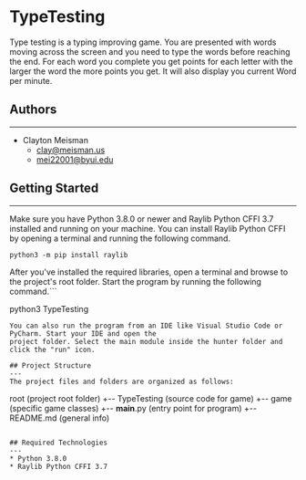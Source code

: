 # TypeTesting
Type testing is a typing improving game.  You are presented with words moving across the screen and you need to type the 
words before reaching the end.  For each word you complete you get points for each letter with the larger the word the more
points you get.  It will also display you current Word per minute.

## Authors
---
* Clayton Meisman
  * clay@meisman.us
  * mei22001@byui.edu

## Getting Started
---
Make sure you have Python 3.8.0 or newer and Raylib Python CFFI 3.7 installed and running on your machine. 
You can install Raylib Python CFFI by opening a terminal and running the following command.
```
python3 -m pip install raylib
```
After you've installed the required libraries, open a terminal and browse to the project's root folder. Start the program by running the following command.```

python3 TypeTesting 
```
You can also run the program from an IDE like Visual Studio Code or PyCharm. Start your IDE and open the 
project folder. Select the main module inside the hunter folder and click the "run" icon.

## Project Structure
---
The project files and folders are organized as follows:
```
root                    (project root folder)
+-- TypeTesting               (source code for game)
  +-- game              (specific game classes)
  +-- __main__.py       (entry point for program)
+-- README.md           (general info)
```

## Required Technologies
---
* Python 3.8.0
* Raylib Python CFFI 3.7
